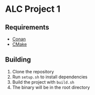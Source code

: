 # ALC Project 1

## Requirements
- [Conan](https://conan.io/)
- [CMake](https://cmake.org/)

## Building
1. Clone the repository
2. Run `setup.sh` to install dependencies
3. Build the project with `build.sh`
4. The binary will be in the root directory

